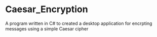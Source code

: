 # Caesar_Encryption
A program written in C# to created a desktop application for encrpting messages using a simple Caesar cipher
